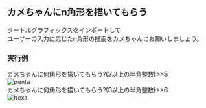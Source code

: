 ## カメちゃんにn角形を描いてもらう
タートルグラフィックスをインポートして  
ユーザーの入力に応じたn角形の描画をカメちゃんにお願いしましょう。
### 実行例
カメちゃんに何角形を描いてもらう?(3以上の半角整数)>>5  
![penta](https://user-images.githubusercontent.com/74003343/107146520-417d4a00-698c-11eb-9991-168d3a35ab31.png)  
カメちゃんに何角形を描いてもらう?(3以上の半角整数)>>6  
![hexa](https://user-images.githubusercontent.com/74003343/107146417-691fe280-698b-11eb-8cd5-1e440aaf5570.png)
